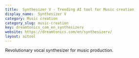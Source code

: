 ```yaml
---
title:  Synthesizer V - Trending AI tool for Music creation
display_name:  Synthesizer V
category: Music creation
category_slug: music-creation
key: dreamtonics_com_en_synthesizerv
website: https://dreamtonics.com/en/synthesizerv/
layout: aitool
---
```


Revolutionary vocal synthesizer for music production.
